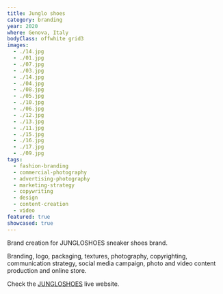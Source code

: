 ```yaml
---
title: Junglo shoes
category: branding
year: 2020
where: Genova, Italy
bodyClass: offwhite grid3
images:
  - ./14.jpg
  - ./01.jpg
  - ./07.jpg
  - ./03.jpg
  - ./14.jpg
  - ./04.jpg
  - ./08.jpg
  - ./05.jpg
  - ./10.jpg
  - ./06.jpg
  - ./12.jpg
  - ./13.jpg
  - ./11.jpg
  - ./15.jpg
  - ./16.jpg
  - ./17.jpg
  - ./09.jpg
tags:
  - fashion-branding
  - commercial-photography
  - advertising-photography
  - marketing-strategy
  - copywriting
  - design
  - content-creation
  - video
featured: true
showcased: true
---
```


Brand creation for JUNGLOSHOES sneaker shoes brand.

Branding, logo, packaging, textures, photography, copyrighting, communication strategy, social media campaign, photo and video content production and online store.

Check the [JUNGLOSHOES](https://junglo.shoes/?source=rokma.com) live website.
